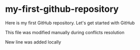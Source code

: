 # my-first-github-repository
Here is my first GitHub repository. Let's get started with GitHub

This file was modified manually during conflicts resolution

New line was added locally